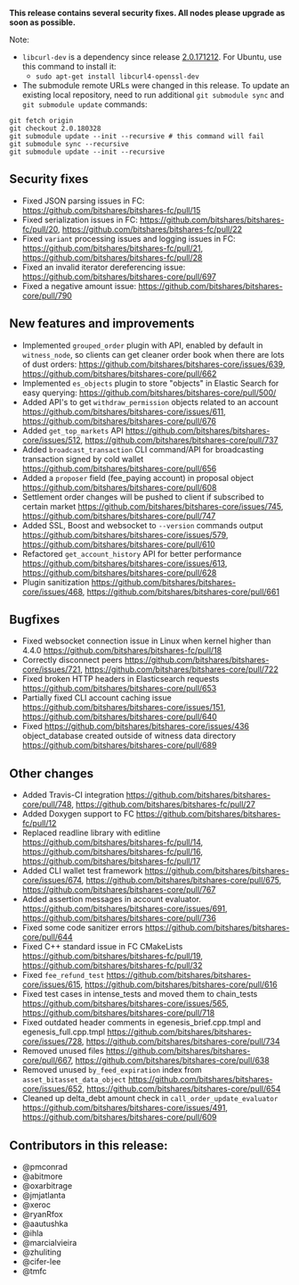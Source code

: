 **This release contains several security fixes. All nodes please upgrade as soon as possible.**

Note:
* `libcurl-dev` is a dependency since release [2.0.171212](https://github.com/bitshares/bitshares-core/releases/tag/2.0.171212). For Ubuntu, use this command to install it:
  * `sudo apt-get install libcurl4-openssl-dev`
* The submodule remote URLs were changed in this release. To update an existing local repository, need to run additional `git submodule sync` and `git submodule update` commands:
```
git fetch origin
git checkout 2.0.180328
git submodule update --init --recursive # this command will fail
git submodule sync --recursive
git submodule update --init --recursive
```

## Security fixes
* Fixed JSON parsing issues in FC: https://github.com/bitshares/bitshares-fc/pull/15
* Fixed serialization issues in FC: https://github.com/bitshares/bitshares-fc/pull/20, https://github.com/bitshares/bitshares-fc/pull/22
* Fixed `variant` processing issues and logging issues in FC: https://github.com/bitshares/bitshares-fc/pull/21, https://github.com/bitshares/bitshares-fc/pull/28
* Fixed an invalid iterator dereferencing issue: https://github.com/bitshares/bitshares-core/pull/697
* Fixed a negative amount issue: https://github.com/bitshares/bitshares-core/pull/790

## New features and improvements
* Implemented `grouped_order` plugin with API, enabled by default in `witness_node`, so clients can get cleaner order book when there are lots of dust orders: https://github.com/bitshares/bitshares-core/issues/639, https://github.com/bitshares/bitshares-core/pull/662
* Implemented `es_objects` plugin to store "objects" in Elastic Search for easy querying: https://github.com/bitshares/bitshares-core/pull/500/
* Added API's to get `withdraw_permission` objects related to an account https://github.com/bitshares/bitshares-core/issues/611, https://github.com/bitshares/bitshares-core/pull/676
* Added `get_top_markets` API https://github.com/bitshares/bitshares-core/issues/512, https://github.com/bitshares/bitshares-core/pull/737
* Added `broadcast_transaction` CLI command/API for broadcasting transaction signed by cold wallet https://github.com/bitshares/bitshares-core/pull/656
* Added a `proposer` field (fee_paying account) in proposal object https://github.com/bitshares/bitshares-core/pull/608
* Settlement order changes will be pushed to client if subscribed to certain market https://github.com/bitshares/bitshares-core/issues/745, https://github.com/bitshares/bitshares-core/pull/747
* Added SSL, Boost and websocket to `--version` commands output https://github.com/bitshares/bitshares-core/issues/579, https://github.com/bitshares/bitshares-core/pull/610
* Refactored `get_account_history` API for better performance https://github.com/bitshares/bitshares-core/issues/613, https://github.com/bitshares/bitshares-core/pull/628
* Plugin sanitization https://github.com/bitshares/bitshares-core/issues/468, https://github.com/bitshares/bitshares-core/pull/661

## Bugfixes
* Fixed websocket connection issue in Linux when kernel higher than 4.4.0 https://github.com/bitshares/bitshares-fc/pull/18
* Correctly disconnect peers https://github.com/bitshares/bitshares-core/issues/721, https://github.com/bitshares/bitshares-core/pull/722
* Fixed broken HTTP headers in Elasticsearch requests https://github.com/bitshares/bitshares-core/pull/653
* Partially fixed CLI account caching issue https://github.com/bitshares/bitshares-core/issues/151, https://github.com/bitshares/bitshares-core/pull/640
* Fixed https://github.com/bitshares/bitshares-core/issues/436 object_database created outside of witness data directory https://github.com/bitshares/bitshares-core/pull/689


## Other changes
* Added Travis-CI integration https://github.com/bitshares/bitshares-core/pull/748, https://github.com/bitshares/bitshares-fc/pull/27
* Added Doxygen support to FC https://github.com/bitshares/bitshares-fc/pull/12
* Replaced readline library with editline https://github.com/bitshares/bitshares-fc/pull/14, https://github.com/bitshares/bitshares-fc/pull/16, https://github.com/bitshares/bitshares-fc/pull/17
* Added CLI wallet test framework https://github.com/bitshares/bitshares-core/issues/674, https://github.com/bitshares/bitshares-core/pull/675, https://github.com/bitshares/bitshares-core/pull/767
* Added assertion messages in account evaluator. https://github.com/bitshares/bitshares-core/issues/691, https://github.com/bitshares/bitshares-core/pull/736
* Fixed some code sanitizer errors https://github.com/bitshares/bitshares-core/pull/644
* Fixed C++ standard issue in FC CMakeLists https://github.com/bitshares/bitshares-fc/pull/19, https://github.com/bitshares/bitshares-fc/pull/32
* Fixed `fee_refund_test` https://github.com/bitshares/bitshares-core/issues/615, https://github.com/bitshares/bitshares-core/pull/616
* Fixed test cases in intense_tests and moved them to chain_tests https://github.com/bitshares/bitshares-core/issues/565, https://github.com/bitshares/bitshares-core/pull/718
* Fixed outdated header comments in egenesis_brief.cpp.tmpl and egenesis_full.cpp.tmpl https://github.com/bitshares/bitshares-core/issues/728, https://github.com/bitshares/bitshares-core/pull/734
* Removed unused files https://github.com/bitshares/bitshares-core/pull/667, https://github.com/bitshares/bitshares-core/pull/638
* Removed unused `by_feed_expiration` index from `asset_bitasset_data_object` https://github.com/bitshares/bitshares-core/issues/652, https://github.com/bitshares/bitshares-core/pull/654
* Cleaned up delta_debt amount check in `call_order_update_evaluator` https://github.com/bitshares/bitshares-core/issues/491, https://github.com/bitshares/bitshares-core/pull/609


## Contributors in this release:
* @pmconrad
* @abitmore
* @oxarbitrage
* @jmjatlanta 
* @xeroc
* @ryanRfox
* @aautushka 
* @ihla
* @marcialvieira
* @zhuliting
* @cifer-lee
* @tmfc
